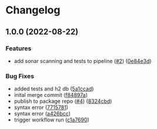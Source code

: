 # Changelog

## 1.0.0 (2022-08-22)


### Features

* add sonar scanning and tests to pipeline ([#2](https://github.com/peter-halligan/todo/issues/2)) ([0e84e3d](https://github.com/peter-halligan/todo/commit/0e84e3dad0b47e9ed14b8586fffa79cd01154e6f))


### Bug Fixes

* added tests and h2 db ([5a1ccad](https://github.com/peter-halligan/todo/commit/5a1ccad17469a774f397137a38c190ca100874cc))
* inital merge commit ([f84897a](https://github.com/peter-halligan/todo/commit/f84897a64734ec9522e6597b69b928fa22b3dc25))
* publish to package repo ([#4](https://github.com/peter-halligan/todo/issues/4)) ([8324cbd](https://github.com/peter-halligan/todo/commit/8324cbd0ba9d3db8336d81003c0cf1c636410242))
* syntax error ([7715781](https://github.com/peter-halligan/todo/commit/77157816391c12ad2ee18ae529c0661c7bd0202e))
* syntax error ([a426bcc](https://github.com/peter-halligan/todo/commit/a426bcc90cabeae432961172429dbe1da398e810))
* trigger workflow run ([c1a7690](https://github.com/peter-halligan/todo/commit/c1a7690996b1ed18c3d7eff7c11f0e8e4ada56e9))
